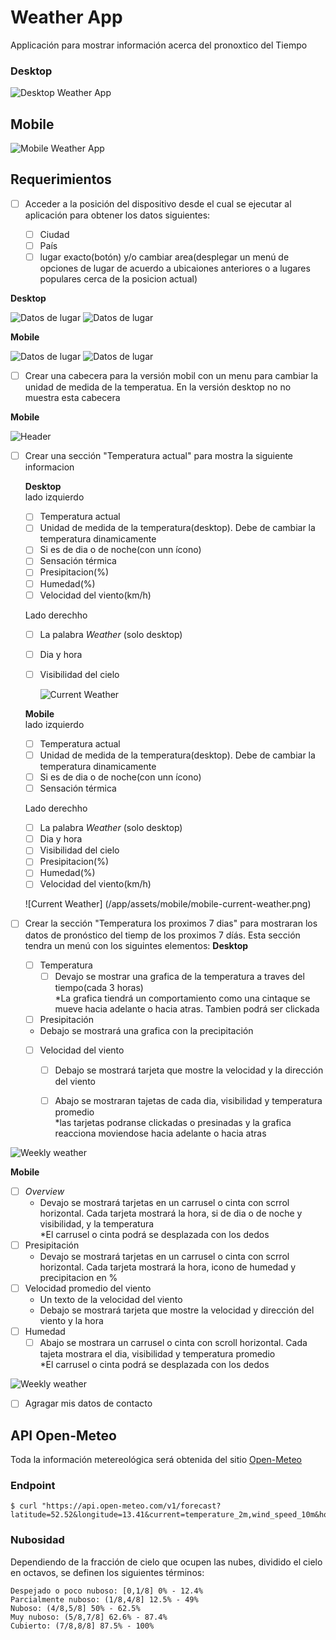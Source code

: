 # Weather App

Applicación para mostrar información acerca del pronoxtico del Tiempo

### Desktop

![Desktop Weather App](./app/assets/desktop/desktop-weather-app.png "Desktop Weather App")

## Mobile

![Mobile Weather App](./app//assets/mobile/mobile-weather-app.png "Mobile Weather App")

## Requerimientos

- [ ] Acceder a la posición del dispositivo desde el cual se ejecutar al aplicación para obtener los datos siguientes:

  - [ ] Ciudad
  - [ ] País
  - [ ] lugar exacto(botón) y/o cambiar area(desplegar un menú de opciones de lugar de acuerdo a ubicaiones anteriores o a lugares populares cerca de la posicion actual)

**Desktop**

![Datos de lugar](/app/assets/desktop/desktop-current-presition-position.png "Desktop")
![Datos de lugar](/app/assets/desktop/desktop-current-unpresition-position.png "Desktop")

**Mobile**

![Datos de lugar](/app/assets/mobile/mobile-current-presition-position.png "Mobile")
![Datos de lugar](/app/assets/mobile/mobile-current-unpresition-position.png "Mobile")

- [ ] Crear una cabecera para la versión mobil con un menu para cambiar la unidad de medida de la temperatua. En la versión desktop no no muestra esta cabecera

**Mobile**

![Header](/app/assets/mobile/mobile-weather-header.png)

- [ ] Crear una sección "Temperatura actual" para mostra la siguiente informacion

  **Desktop**  
   lado izquierdo

  - [ ] Temperatura actual
  - [ ] Unidad de medida de la temperatura(desktop). Debe de cambiar la temperatura dinamicamente
  - [ ] Si es de dia o de noche(con unn ícono)
  - [ ] Sensación térmica
  - [ ] Presipitacion(%)
  - [ ] Humedad(%)
  - [ ] Velocidad del viento(km/h)

  Lado derechho

  - [ ] La palabra _Weather_ (solo desktop)
  - [ ] Dia y hora
  - [ ] Visibilidad del cielo

    ![Current Weather](/app/assets/desktop/desktop-current-weather.png)

  **Mobile**  
  lado izquierdo

  - [ ] Temperatura actual
  - [ ] Unidad de medida de la temperatura(desktop). Debe de cambiar la temperatura dinamicamente
  - [ ] Si es de dia o de noche(con unn ícono)
  - [ ] Sensación térmica

  Lado derechho

  - [ ] La palabra _Weather_ (solo desktop)
  - [ ] Dia y hora
  - [ ] Visibilidad del cielo
  - [ ] Presipitacion(%)
  - [ ] Humedad(%)
  - [ ] Velocidad del viento(km/h)

  ![Current Weather] (/app/assets/mobile/mobile-current-weather.png)

* [ ] Crear la sección "Temperatura los proximos 7 dias" para mostraran los datos de pronóstico del tiemp de los proximos 7 díás. Esta sección tendra un menú con los siguintes elementos:
      **Desktop**

  - [ ] Temperatura
    - [ ] Devajo se mostrar una grafica de la temperatura a traves del tiempo(cada 3 horas)  
           \*La grafica tiendrá un comportamiento como una cintaque se mueve hacia adelante o hacia atras. Tambien podrá ser clickada
  - [ ] Presipitación
  - Debajo se mostrará una grafica con la precipitación
  - [ ] Velocidad del viento

    - [ ] Debajo se mostrará tarjeta que mostre la velocidad y la dirección del viento

    - [ ] Abajo se mostraran tajetas de cada dia, visibilidad y temperatura promedio  
           \*las tarjetas podranse clickadas o presinadas y la grafica reacciona moviendose hacia adelante o hacia atras

![Weekly weather](/app/assets/desktop/desktop-weekly-weather.png)

**Mobile**

- [ ] _Overview_
  - Devajo se mostrará tarjetas en un carrusel o cinta con scrrol horizontal. Cada tarjeta mostrará la hora, si de dia o de noche y visibilidad, y la temperatura  
    \*El carrusel o cinta podrá se desplazada con los dedos
- [ ] Presipitación
  - Devajo se mostrará tarjetas en un carrusel o cinta con scrrol horizontal. Cada tarjeta mostrará la hora, icono de humedad y precipitacion en %
- [ ] Velocidad promedio del viento
  - Un texto de la velocidad del viento
  - Debajo se mostrará tarjeta que mostre la velocidad y dirección del viento y la hora
- [ ] Humedad
  - [ ] Abajo se mostrara un carrusel o cinta con scroll horizontal. Cada tajeta mostrara el dia, visibilidad y temperatura promedio  
         \*El carrusel o cinta podrá se desplazada con los dedos

![Weekly weather](/app/assets/mobile/mobile-weekly-weather.png)

- [ ] Agragar mis datos de contacto

## API Open-Meteo

Toda la información metereológica será obtenida del sitio [Open-Meteo](https://open-meteo.com/)

### Endpoint

```
$ curl "https://api.open-meteo.com/v1/forecast?latitude=52.52&longitude=13.41&current=temperature_2m,wind_speed_10m&hourly=temperature_2m,relative_humidity_2m,wind_speed_10m"

```

### Nubosidad

Dependiendo de la fracción de cielo que ocupen las nubes, dividido el cielo en octavos, se definen los siguientes términos:

    Despejado o poco nuboso: [0,1/8] 0% - 12.4%
    Parcialmente nuboso: (1/8,4/8] 12.5% - 49%
    Nuboso: (4/8,5/8] 50% - 62.5%
    Muy nuboso: (5/8,7/8] 62.6% - 87.4%
    Cubierto: (7/8,8/8] 87.5% - 100%
